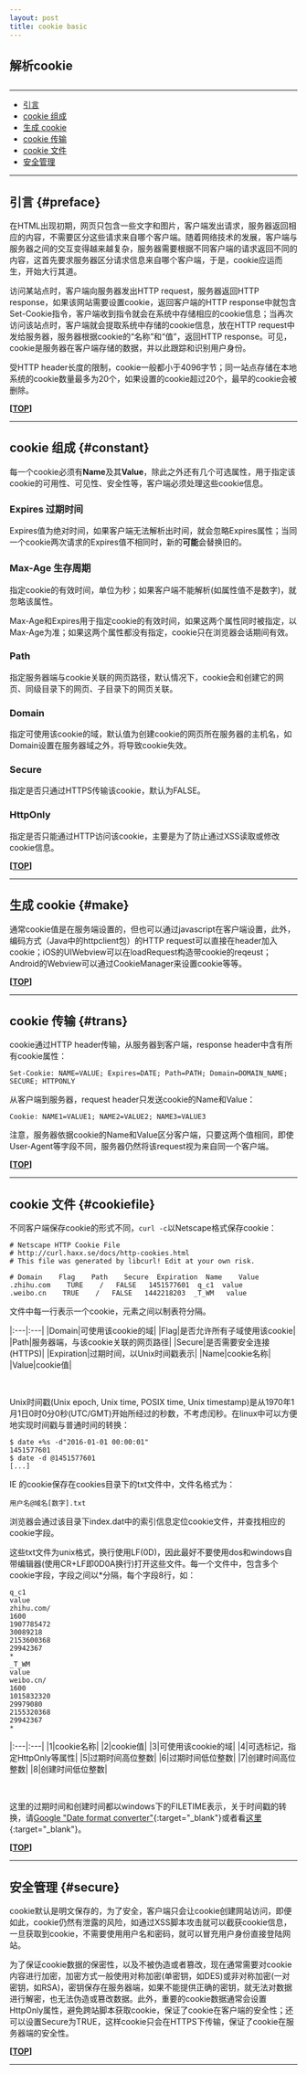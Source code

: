 ```yaml
---
layout: post
title: cookie basic
---
```

## 解析cookie

<h2 id="top"></h2>

***

*   [引言](#preface)
*   [cookie 组成](#constant)
*   [生成 cookie](#make)
*   [cookie 传输](#trans)
*   [cookie 文件](#cookiefile)
*   [安全管理](#secure)

***

## 引言 {#preface}

在HTML出现初期，网页只包含一些文字和图片，客户端发出请求，服务器返回相应的内容，不需要区分这些请求来自哪个客户端。随着网络技术的发展，客户端与服务器之间的交互变得越来越复杂，服务器需要根据不同客户端的请求返回不同的内容，这首先要求服务器区分请求信息来自哪个客户端，于是，cookie应运而生，开始大行其道。

访问某站点时，客户端向服务器发出HTTP request，服务器返回HTTP response，如果该网站需要设置cookie，返回客户端的HTTP response中就包含Set-Cookie指令，客户端收到指令就会在系统中存储相应的cookie信息；当再次访问该站点时，客户端就会提取系统中存储的cookie信息，放在HTTP request中发给服务器，服务器根据cookie的“名称”和“值”，返回HTTP response。可见，cookie是服务器在客户端存储的数据，并以此跟踪和识别用户身份。

受HTTP header长度的限制，cookie一般都小于4096字节；同一站点存储在本地系统的cookie数量最多为20个，如果设置的cookie超过20个，最早的cookie会被删除。

**[[TOP](#top)]**

***

## cookie 组成 {#constant}

每一个cookie必须有**Name**及其**Value**，除此之外还有几个可选属性，用于指定该cookie的可用性、可见性、安全性等，客户端必须处理这些cookie信息。

### Expires 过期时间

Expires值为绝对时间，如果客户端无法解析出时间，就会忽略Expires属性；当同一个cookie两次请求的Expires值不相同时，新的**可能**会替换旧的。

### Max-Age 生存周期

指定cookie的有效时间，单位为秒；如果客户端不能解析(如属性值不是数字)，就忽略该属性。

Max-Age和Expires用于指定cookie的有效时间，如果这两个属性同时被指定，以Max-Age为准；如果这两个属性都没有指定，cookie只在浏览器会话期间有效。

### Path

指定服务器端与cookie关联的网页路径，默认情况下，cookie会和创建它的网页、同级目录下的网页、子目录下的网页关联。

### Domain

指定可使用该cookie的域，默认值为创建cookie的网页所在服务器的主机名，如Domain设置在服务器域之外，将导致cookie失效。 

### Secure

指定是否只通过HTTPS传输该cookie，默认为FALSE。

### HttpOnly

指定是否只能通过HTTP访问该cookie，主要是为了防止通过XSS读取或修改cookie信息。

**[[TOP](#top)]**

***

## 生成 cookie {#make}

通常cookie值是在服务端设置的，但也可以通过javascript在客户端设置，此外，编码方式（Java中的httpclient包）的HTTP request可以直接在header加入cookie；iOS的UIWebview可以在loadRequest构造带cookie的reqeust；Android的Webview可以通过CookieManager来设置cookie等等。

**[[TOP](#top)]**

***

## cookie 传输 {#trans}

cookie通过HTTP header传输，从服务器到客户端，response header中含有所有cookie属性：

    Set-Cookie: NAME=VALUE; Expires=DATE; Path=PATH; Domain=DOMAIN_NAME; SECURE; HTTPONLY

从客户端到服务器，request header只发送cookie的Name和Value：

    Cookie: NAME1=VALUE1; NAME2=VALUE2; NAME3=VALUE3

注意，服务器依据cookie的Name和Value区分客户端，只要这两个值相同，即使User-Agent等字段不同，服务器仍然将该request视为来自同一个客户端。

**[[TOP](#top)]**

***

## cookie 文件 {#cookiefile}

不同客户端保存cookie的形式不同，`curl -c`以Netscape格式保存cookie：

    # Netscape HTTP Cookie File
    # http://curl.haxx.se/docs/http-cookies.html
    # This file was generated by libcurl! Edit at your own risk.

    # Domain    Flag    Path    Secure  Expiration  Name    Value
    .zhihu.com    TURE    /   FALSE   1451577601  q_c1  value
    .weibo.cn	 TRUE    /   FALSE   1442218203  _T_WM   value

文件中每一行表示一个cookie，元素之间以制表符分隔。

|:---|:---|
|Domain|可使用该cookie的域|
|Flag|是否允许所有子域使用该cookie|
|Path|服务器端，与该cookie关联的网页路径|
|Secure|是否需要安全连接(HTTPS)|
|Expiration|过期时间，以Unix时间戳表示|
|Name|cookie名称|
|Value|cookie值|

<br>

Unix时间戳(Unix epoch, Unix time, POSIX time, Unix timestamp)是从1970年1月1日0时0分0秒(UTC/GMT)开始所经过的秒数，不考虑闰秒。在linux中可以方便地实现时间戳与普通时间的转换：

    $ date +%s -d"2016-01-01 00:00:01"
    1451577601
    $ date -d @1451577601
    [...]

IE 的cookie保存在cookies目录下的txt文件中，文件名格式为：

    用户名@域名[数字].txt

浏览器会通过该目录下index.dat中的索引信息定位cookie文件，并查找相应的cookie字段。

这些txt文件为unix格式，换行使用LF(0D)，因此最好不要使用dos和windows自带编辑器(使用CR+LF即0D0A换行)打开这些文件。每一个文件中，包含多个cookie字段，字段之间以*分隔，每个字段8行，如：

    q_c1
    value
    zhihu.com/
    1600
    1907785472
    30089218
    2153600368
    29942367
    *
    _T_WM
    value
    weibo.cn/
    1600
    1015832320
    29979080
    2155320368
    29942367
    *

|:---|:---|
|1|cookie名称|
|2|cookie值|
|3|可使用该cookie的域|
|4|可选标记，指定HttpOnly等属性|
|5|过期时间高位整数|
|6|过期时间低位整数|
|7|创建时间高位整数|
|8|创建时间低位整数|

<br>

这里的过期时间和创建时间都以windows下的FILETIME表示，关于时间戳的转换，请[Google "Date format converter"](https://www.google.com/webhp?hl=en#newwindow=1&hl=en&q=Date+format+converter+filetime){:target="_blank"}或者看[这里](http://www.silisoftware.com/tools/date.php){:target="_blank"}。

**[[TOP](#top)]**

***

## 安全管理 {#secure}

cookie默认是明文保存的，为了安全，客户端只会让cookie创建网站访问，即便如此，cookie仍然有泄露的风险，如通过XSS脚本攻击就可以截获cookie信息，一旦获取到cookie，不需要使用用户名和密码，就可以冒充用户身份直接登陆网站。

为了保证cookie数据的保密性，以及不被伪造或者篡改，现在通常需要对cookie内容进行加密，加密方式一般使用对称加密(单密钥，如DES)或非对称加密(一对密钥，如RSA)，密钥保存在服务器端，如果不能提供正确的密钥，就无法对数据进行解密，也无法伪造或篡改数据。此外，重要的cookie数据通常会设置HttpOnly属性，避免跨站脚本获取cookie，保证了cookie在客户端的安全性；还可以设置Secure为TRUE，这样cookie只会在HTTPS下传输，保证了cookie在服务器端的安全性。
    
**[[TOP](#top)]**

***
